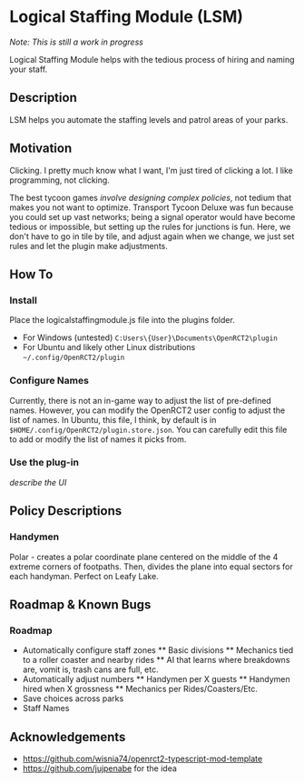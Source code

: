# Logical Staffing Module (LSM)

*Note: This is still a work in progress*

Logical Staffing Module helps with the tedious process of hiring and naming your staff.

## Description

LSM helps you automate the staffing levels and patrol areas of your parks.

## Motivation

Clicking. I pretty much know what I want, I'm just tired of clicking a lot. I like programming, not clicking.

The best tycoon games *involve designing complex policies*, not tedium that makes you not want to optimize. Transport Tycoon Deluxe was fun because you could set up vast networks; being a signal operator would have become tedious or impossible, but setting up the rules for junctions is fun. Here, we don't have to go in tile by tile, and adjust again when we change, we just set rules and let the plugin make adjustments.

## How To

### Install

Place the logicalstaffingmodule.js file into the plugins folder.
* For Windows (untested) `C:Users\{User}\Documents\OpenRCT2\plugin`
* For Ubuntu and likely other Linux distributions `~/.config/OpenRCT2/plugin`

### Configure Names

Currently, there is not an in-game way to adjust the list of pre-defined names. However, you can modify the OpenRCT2 user config to
adjust the list of names. In Ubuntu, this file, I think, by default is in `$HOME/.config/OpenRCT2/plugin.store.json`. You can carefully
edit this file to add or modify the list of names it picks from.

### Use the plug-in

*describe the UI*

## Policy Descriptions

### Handymen

Polar - creates a polar coordinate plane centered on the middle of the 4 extreme corners of footpaths. Then, divides the plane into equal sectors for each handyman. Perfect on Leafy Lake.

## Roadmap & Known Bugs

### Roadmap

* Automatically configure staff zones
** Basic divisions
** Mechanics tied to a roller coaster and nearby rides
** AI that learns where breakdowns are, vomit is, trash cans are full, etc.
* Automatically adjust numbers
** Handymen per X guests
** Handymen hired when X grossness
** Mechanics per Rides/Coasters/Etc.
* Save choices across parks
* Staff Names

## Acknowledgements

* https://github.com/wisnia74/openrct2-typescript-mod-template
* https://github.com/jujpenabe for the idea
